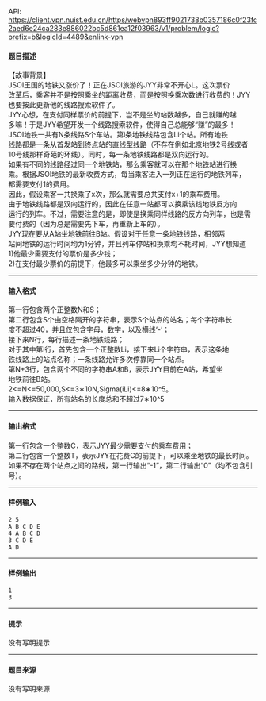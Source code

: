 API: https://client.vpn.nuist.edu.cn/https/webvpn893ff9021738b0357186c0f23fc2aed6e24ca283e886022bc5d861ea12f03963/v1/problem/logic?prefix=b&logicId=4489&enlink-vpn

#### 题目描述

【故事背景】  
JSOI王国的地铁又涨价了！正在JSOI旅游的JYY非常不开心L。这次票价  
改革后，乘客并不是按照乘坐的距离收费，而是按照换乘次数进行收费的！JYY  
也要按此更新他的线路搜索软件了。  
JYY心想，在支付同样票价的前提下，岂不是坐的站数越多，自己就赚的越  
多嘛！于是JYY希望开发一个线路搜索软件，使得自己总能够“赚”的最多！  
JSOI地铁一共有N条线路S个车站。第i条地铁线路包含Li个站。所有地铁  
线路都是一条从首发站到终点站的直线型线路（不存在例如北京地铁2号线或者  
10号线那样奇葩的环线）。同时，每一条地铁线路都是双向运行的。  
如果有不同的线路经过同一个地铁站，那么乘客就可以在那个地铁站进行换  
乘。根据JSOI地铁的最新收费方式，每当乘客进入一列正在运行的地铁列车，  
都需要支付1的费用。  
因此，假设乘客一共换乘了x次，那么就需要总共支付x+1的乘车费用。  
由于地铁线路都是双向运行的，因此在任意一站都可以换乘该线地铁反方向  
运行的列车。不过，需要注意的是，即使是换乘同样线路的反方向列车，也是需  
要付费的（因为总是需要先下车，再重新上车的）。  
JYY现在要从A站坐地铁前往B站。假设对于任意一条地铁线路，相邻两  
站间地铁的运行时间均为1分钟，并且列车停站和换乘均不耗时间，JYY想知道  
1)他最少需要支付的票价是多少钱；  
2)在支付最少票价的前提下，他最多可以乘坐多少分钟的地铁。

---

#### 输入格式

第一行包含两个正整数N和S；  
第二行包含S个由空格隔开的字符串，表示S个站点的站名；每个字符串长  
度不超过40，并且仅包含字母，数字，以及横线‘-’；  
接下来N行，每行描述一条地铁线路；  
对于其中第i行，首先包含一个正整数Li，接下来Li个字符串，表示这条地  
铁线路上的站点名称；一条线路允许多次停靠同一个站点。  
第N+3行，包含两个不同的字符串A和B，表示JYY目前在A站，希望坐  
地铁前往B站。  
2<=N<=50,000,S<=3∗10N,Sigma(iLi)<=8∗10^5。  
输入数据保证，所有站名的长度总和不超过7∗10^5

---

#### 输出格式

第一行包含一个整数C，表示JYY最少需要支付的乘车费用；  
第二行包含一个整数T，表示JYY在花费C的前提下，可以乘坐地铁的最长时间。  
如果不存在两个站点之间的路线，第一行输出“-1”，第二行输出“0”（均不包含引号）。

---

#### 样例输入
```
2 5 
A B C D E 
4 A B C D 
3 C D E 
A D 
```

---

#### 样例输出
```
1
3

```

---

#### 提示

没有写明提示

---

#### 题目来源

没有写明来源